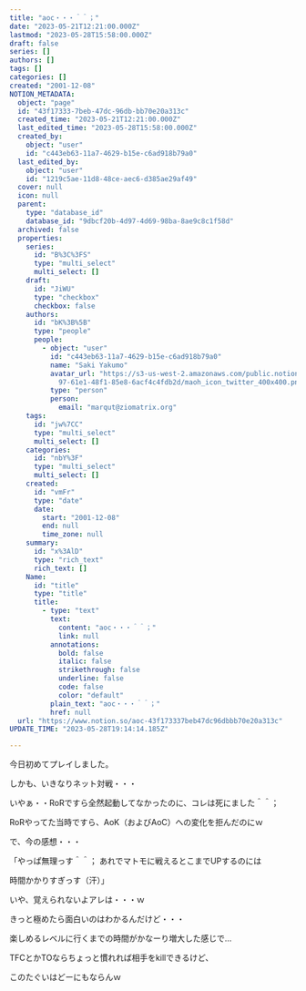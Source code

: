 ```yaml
---
title: "aoc・・・＾＾；"
date: "2023-05-21T12:21:00.000Z"
lastmod: "2023-05-28T15:58:00.000Z"
draft: false
series: []
authors: []
tags: []
categories: []
created: "2001-12-08"
NOTION_METADATA:
  object: "page"
  id: "43f17333-7beb-47dc-96db-bb70e20a313c"
  created_time: "2023-05-21T12:21:00.000Z"
  last_edited_time: "2023-05-28T15:58:00.000Z"
  created_by:
    object: "user"
    id: "c443eb63-11a7-4629-b15e-c6ad918b79a0"
  last_edited_by:
    object: "user"
    id: "1219c5ae-11d8-48ce-aec6-d385ae29af49"
  cover: null
  icon: null
  parent:
    type: "database_id"
    database_id: "9dbcf20b-4d97-4d69-98ba-8ae9c8c1f58d"
  archived: false
  properties:
    series:
      id: "B%3C%3FS"
      type: "multi_select"
      multi_select: []
    draft:
      id: "JiWU"
      type: "checkbox"
      checkbox: false
    authors:
      id: "bK%3B%5B"
      type: "people"
      people:
        - object: "user"
          id: "c443eb63-11a7-4629-b15e-c6ad918b79a0"
          name: "Saki Yakumo"
          avatar_url: "https://s3-us-west-2.amazonaws.com/public.notion-static.com/3ad1c4\
            97-61e1-48f1-85e8-6acf4c4fdb2d/maoh_icon_twitter_400x400.png"
          type: "person"
          person:
            email: "marqut@ziomatrix.org"
    tags:
      id: "jw%7CC"
      type: "multi_select"
      multi_select: []
    categories:
      id: "nbY%3F"
      type: "multi_select"
      multi_select: []
    created:
      id: "vmFr"
      type: "date"
      date:
        start: "2001-12-08"
        end: null
        time_zone: null
    summary:
      id: "x%3AlD"
      type: "rich_text"
      rich_text: []
    Name:
      id: "title"
      type: "title"
      title:
        - type: "text"
          text:
            content: "aoc・・・＾＾；"
            link: null
          annotations:
            bold: false
            italic: false
            strikethrough: false
            underline: false
            code: false
            color: "default"
          plain_text: "aoc・・・＾＾；"
          href: null
  url: "https://www.notion.so/aoc-43f173337beb47dc96dbbb70e20a313c"
UPDATE_TIME: "2023-05-28T19:14:14.185Z"

---
```

<link rel="stylesheet" href="https://cdn.jsdelivr.net/npm/katex@0.16.2/dist/katex.min.css" integrity="sha384-bYdxxUwYipFNohQlHt0bjN/LCpueqWz13HufFEV1SUatKs1cm4L6fFgCi1jT643X" crossorigin="anonymous">


今日初めてプレイしました。


しかも、いきなりネット対戦・・・


いやぁ・・RoRですら全然起動してなかったのに、コレは死にました＾＾；


RoRやってた当時ですら、AoK（およびAoC）への変化を拒んだのにｗ


で、今の感想・・・


「やっぱ無理っす＾＾； あれでマトモに戦えるとこまでUPするのには


時間かかりすぎっす（汗）」


いや、覚えられないよアレは・・・ｗ


きっと極めたら面白いのはわかるんだけど・・・


楽しめるレベルに行くまでの時間がかなーり増大した感じで…


TFCとかTOならちょっと慣れれば相手をkillできるけど、


このたぐいはどーにもならんｗ

